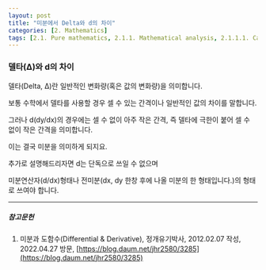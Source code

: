 ```yaml
---
layout: post
title: "미분에서 Delta와 d의 차이"
categories: [2. Mathematics]
tags: [2.1. Pure mathematics, 2.1.1. Mathematical analysis, 2.1.1.1. Calculus]
---
```


### 델타(Δ)와 d의 차이

델타(Delta, Δ)란 일반적인 변화량(혹은 값의 변화량)을 의미합니다.
 
보통 수학에서 델타를 사용할 경우 셀 수 있는 간격이나 일반적인 값의 차이를 말합니다.

그러나 d(dy/dx)의 경우에는 셀 수 없이 아주 작은 간격, 즉 델타에 극한이 붙어 셀 수 없이 작은 간격을 의미합니다.

이는 결국 미분을 의미하게 되지요.

추가로 설명해드리자면 d는 단독으로 쓰일 수 없으며

미분연산자(d/dx)형태나 전미분(dx, dy 한창 후에 나올 미분의 한 형태입니다.)의 형태로 쓰여야 합니다.

---

##### 참고문헌

1. 미분과 도함수(Differential & Derivative), 정개유기박사, 2012.02.07 작성, 2022.04.27 방문, [https://blog.daum.net/jhr2580/3285](https://blog.daum.net/jhr2580/3285)
